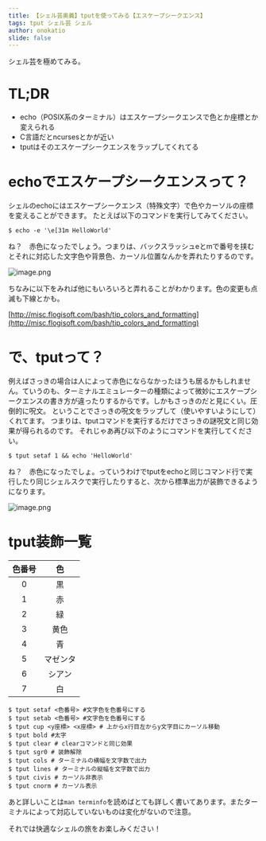 ```yaml
---
title: 【シェル芸奥義】tputを使ってみる【エスケープシークエンス】
tags: tput シェル芸 シェル
author: onokatio
slide: false
---
```

シェル芸を極めてみる。

# TL;DR

- echo（POSIX系のターミナル）はエスケープシークエンスで色とか座標とか変えられる
- C言語だとncursesとかが近い
- tputはそのエスケープシークエンスをラップしてくれてる

# echoでエスケープシークエンスって？

シェルのechoにはエスケープシークエンス（特殊文字）で色やカーソルの座標を変えることができます。
たとえば以下のコマンドを実行してみてください。

```shell-session:shell
$ echo -e '\e[31m HelloWorld'
```

ね？　赤色になったでしょう。つまりは、バックスラッシュeとmで番号を挟むとそれに対応した文字色や背景色、カーソル位置なんかを弄れたりするのです。

![image.png](https://qiita-image-store.s3.amazonaws.com/0/154157/5501557c-ef7f-1ed8-b1e3-93eb34eab679.png)

ちなみに以下をみれば他にもいろいろと弄れることがわかります。色の変更も点滅も下線とかも。

[http://misc.flogisoft.com/bash/tip_colors_and_formatting](http://misc.flogisoft.com/bash/tip_colors_and_formatting)

# で、tputって？

例えばさっきの場合は人によって赤色にならなかったほうも居るかもしれません。ていうのも、ターミナルエミュレーターの種類によって微妙にエスケープシークエンスの書き方が違ったりするからです。しかもさっきのだと見にくい。圧倒的に呪文。
ということでさっきの呪文をラップして（使いやすいようにして）くれてます。
つまりは、tputコマンドを実行するだけでさっきの謎呪文と同じ効果が得られるのです。
それじゃあ再び以下のようにコマンドを実行してください。

```shell-session:shell
$ tput setaf 1 && echo 'HelloWorld'
```

ね？　赤色になったでしょ。っていうわけでtputをechoと同じコマンド行で実行したり同じシェルスクで実行したりすると、次から標準出力が装飾できるようになります。

![image.png](https://qiita-image-store.s3.amazonaws.com/0/154157/30421211-5475-46fd-2825-e0b3d545129d.png)

# tput装飾一覧

|色番号|色|
|:-:|:-:|
|0|黒|
|1|赤|
|2|緑|
|3|黄色|
|4|青|
|5|マゼンタ|
|6|シアン|
|7|白|

```
$ tput setaf <色番号> #文字色を色番号にする
$ tput setab <色番号> #文字色を色番号にする
$ tput cup <y座標> <x座標> # 上からx行目左からy文字目にカーソル移動
$ tput bold #太字
$ tput clear # clearコマンドと同じ効果
$ tput sgr0 # 装飾解除
$ tput cols # ターミナルの横幅を文字数で出力
$ tput lines # ターミナルの縦幅を文字数で出力
$ tput civis # カーソル非表示
$ tput cnorm # カーソル表示
```

あと詳しいことは`man terminfo`を読めばとても詳しく書いてあります。またターミナルによって対応していないものは変化がないので注意。

それでは快適なシェルの旅をお楽しみください！

